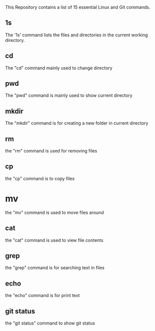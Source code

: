 
This Repository contains a list of 15 essential Linux and Git commands.
## 1s
The '1s' command lists the files and directories in the current working directory.

## cd
The "cd" command mainly used to change directory

## pwd
The "pwd" command is mainly used to show current directory

## mkdir
The "mkdir" command is for creating a new folder in current directory

## rm
the "rm" command is used for removing files

## cp
the "cp" command is to copy files

# mv
the "mv" command is used to move files around

## cat
the "cat" command is used to view file contents

## grep
the "grep" command is for searching text in files

## echo 
the "echo" command is for print text

## git status
the "git status" command to show git status
